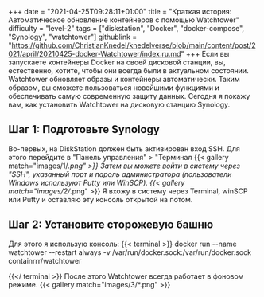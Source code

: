 +++
date = "2021-04-25T09:28:11+01:00"
title = "Краткая история: Автоматическое обновление контейнеров с помощью Watchtower"
difficulty = "level-2"
tags = ["diskstation", "Docker", "docker-compose", "Synology", "watchtower"]
githublink = "https://github.com/ChristianKnedel/knedelverse/blob/main/content/post/2021/april/20210425-docker-Watchtower/index.ru.md"
+++
Если вы запускаете контейнеры Docker на своей дисковой станции, вы, естественно, хотите, чтобы они всегда были в актуальном состоянии. Watchtower обновляет образы и контейнеры автоматически. Таким образом, вы сможете пользоваться новейшими функциями и обеспечивать самую современную защиту данных. Сегодня я покажу вам, как установить Watchtower на дисковую станцию Synology.
## Шаг 1: Подготовьте Synology
Во-первых, на DiskStation должен быть активирован вход SSH. Для этого перейдите в "Панель управления" > "Терминал
{{< gallery match="images/1/*.png" >}}
Затем вы можете войти в систему через "SSH", указанный порт и пароль администратора (пользователи Windows используют Putty или WinSCP).
{{< gallery match="images/2/*.png" >}}
Я вхожу в систему через Terminal, winSCP или Putty и оставляю эту консоль открытой на потом.
## Шаг 2: Установите сторожевую башню
Для этого я использую консоль:
{{< terminal >}}
docker run --name watchtower --restart always -v /var/run/docker.sock:/var/run/docker.sock containrrr/watchtower

{{</ terminal >}}
После этого Watchtower всегда работает в фоновом режиме.
{{< gallery match="images/3/*.png" >}}
